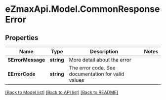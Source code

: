 
# eZmaxApi.Model.CommonResponseError

## Properties

Name | Type | Description | Notes
------------ | ------------- | ------------- | -------------
**SErrorMessage** | **string** | More detail about the error | 
**EErrorCode** | **string** | The error code. See documentation for valid values | 

[[Back to Model list]](../README.md#documentation-for-models)
[[Back to API list]](../README.md#documentation-for-api-endpoints)
[[Back to README]](../README.md)

